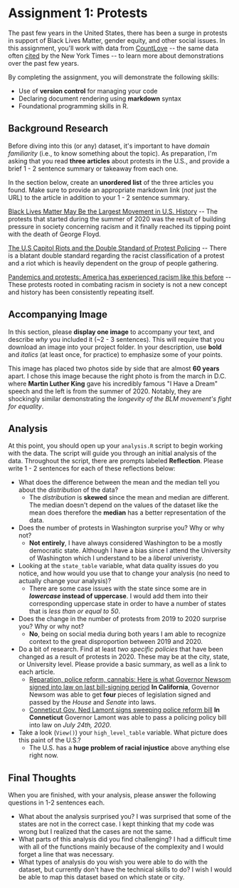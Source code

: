 # Assignment 1: Protests
The past few years in the United States, there has been a surge in protests in support of Black Lives Matter, gender equity, and other social issues. In this assignment, you'll work with data from [CountLove](https://countlove.org/) -- the same data often [cited](https://www.nytimes.com/2020/08/28/us/black-lives-matter-protest.html) by the New York Times -- to learn more about demonstrations over the past few years.

By completing the assignment, you will demonstrate the following skills:

- Use of **version control** for managing your code
- Declaring document rendering using **markdown** syntax
- Foundational programming skills in R.


## Background Research
Before diving into this (or any) dataset, it's important to have _domain familiarity_ (i.e., to know something about the topic). As preparation, I'm asking that you read **three articles** about protests in the U.S., and provide a brief 1 - 2 sentence summary or takeaway from each one.

In the section below, create an **unordered list** of the three articles you found. Make sure to provide an appropriate markdown link (_not_ just the URL) to the article in addition to your 1 - 2 sentence summary.

[Black Lives Matter May Be the Largest Movement in U.S. History](https://www.nytimes.com/interactive/2020/07/03/us/george-floyd-protests-crowd-size.html) -- The protests that started during the summer of 2020 was the result of building pressure in society concerning racism and it finally reached its tipping point with the death of George Floyd.

[The U.S Capitol Riots and the Double Standard of Protest Policing](https://www.usnews.com/news/national-news/articles/2021-01-12/the-us-capitol-riots-and-the-double-standard-of-protest-policing) -- There is a blatant double standard regarding the racist classification of a protest and a riot which is heavily dependent on the group of people gathering.

[Pandemics and protests: America has experienced racism like this before](https://www.brookings.edu/blog/how-we-rise/2021/06/09/pandemics-and-protests-america-has-experienced-racism-like-this-before/) -- These protests rooted in combating racism in society is not a new concept and history has been consistently repeating itself.


## Accompanying Image
In this section, please **display one image** to accompany your text, and describe _why_ you included it (~2 - 3 sentences). This will require that you download an image into your project folder. In your description, use **bold** and _italics_ (at least once, for practice) to emphasize some of your points.


This image has placed two photos side by side that are almost **60 years** apart. I chose this image because the right photo is from the march in D.C. where **Martin Luther King** gave his incredibly famous "I Have a Dream" speech and the left is from the summer of 2020. Notably, they are shockingly similar demonstrating the _longevity of the BLM movement's fight for equality_.

## Analysis
At this point, you should open up your `analysis.R` script to begin working with the data. The script will guide you through an initial analysis of the data. Throughout the script, there are prompts labeled **Reflection**. Please write 1 - 2 sentences for each of these reflections below:

- What does the difference between the mean and the median tell you about the *distribution* of the data?
  - The _distribution_ is **skewed** since the mean and median are different. The median doesn't depend on the values of the dataset like the mean does therefore the **median** has a better representation of the data.
- Does the number of protests in Washington surprise you? Why or why not?
  - **Not entirely**, I have always considered Washington to be a mostly democratic state. Although I have a bias since I attend the University of Washington which I understand to be a _liberal_ univeristy.
- Looking at the `state_table` variable, what data quality issues do you notice, and how would you use that to change your analysis (no need to actually change your analysis)?
  - There are some case issues with the state since some are in **_lowercase_ instead of uppercase**. I would add them into their corresponding uppercase state in order to have a number of states that is _less than or equal to 50_.
- Does the change in the number of protests from 2019 to 2020 surprise you? Why or why not?
  - **No**, being on social media during both years I am able to recognize context to the great disproportion between 2019 and 2020.
- Do a bit of research. Find at least *two specific policies* that have been changed as a result of protests in 2020. These may be at the city, state, or University level. Please provide a basic summary, as well as a link to each article.
  - [Reparation, police reform, cannabis: Here is what Governor Newsom signed into law on last bill-signing period](https://www.abc10.com/article/news/politics/newsom-signs-bills-last-day/103-2dcbe3eb-2ce8-4647-804c-2b5786d823d2)  **In California**, Governor Newsom was able to get **four** pieces of legislation signed and passed by the _House_ and _Senate_ into laws.
  - [Conneticut Gov. Ned Lamont signs sweeping police reform bill](https://www.cnn.com/2020/07/31/us/connecticut-police-reform-bill-signed/index.html) **In Conneticut** Governor Lamont was able to pass a policing policy bill into law on _July 24th, 2020_.
- Take a look (`View()`) your `high_level_table` variable. What picture does this paint of the U.S.?
  - The U.S. has a **huge problem of racial injustice** above anything else right now.

## Final Thoughts
When you are finished, with your analysis, please answer the following questions in 1-2 sentences each.

- What about the analysis surprised you? I was surprised that some of the states are not in the correct case. I kept thinking that my code was wrong but I realized that the cases are not the same.
- What parts of this analysis did you find challenging? I had a difficult time with all of the functions mainly because of the complexity and I would forget a line that was necessary.
- What types of analysis do you wish you were able to do with the dataset, but currently don't have the technical skills to do? I wish I would be able to map this dataset based on which state or city.
